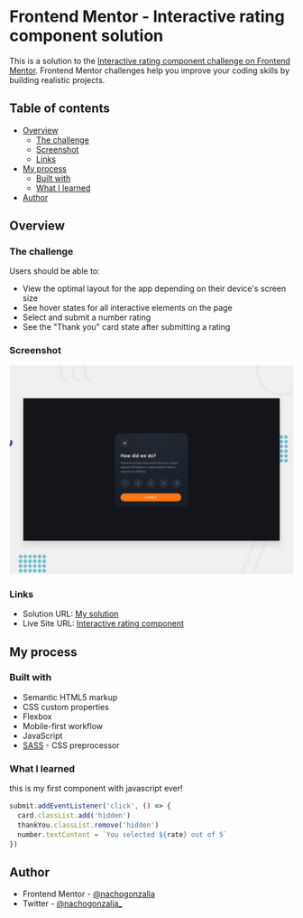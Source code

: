 # Frontend Mentor - Interactive rating component solution

This is a solution to the [Interactive rating component challenge on Frontend Mentor](https://www.frontendmentor.io/challenges/interactive-rating-component-koxpeBUmI). Frontend Mentor challenges help you improve your coding skills by building realistic projects.

## Table of contents

- [Overview](#overview)
  - [The challenge](#the-challenge)
  - [Screenshot](#screenshot)
  - [Links](#links)
- [My process](#my-process)
  - [Built with](#built-with)
  - [What I learned](#what-i-learned)
- [Author](#author)

## Overview

### The challenge

Users should be able to:

- View the optimal layout for the app depending on their device's screen size
- See hover states for all interactive elements on the page
- Select and submit a number rating
- See the "Thank you" card state after submitting a rating

### Screenshot

![](./desktop-preview.jpg)

### Links

- Solution URL: [My solution](https://www.frontendmentor.io/solutions/interactive-rating-component-sibRuynOmv)
- Live Site URL: [Interactive rating component](https://codepen.io/nachogonzalia/pen/poaXKjP)

## My process

### Built with

- Semantic HTML5 markup
- CSS custom properties
- Flexbox
- Mobile-first workflow
- JavaScript
- [SASS](https://sass-lang.com/) - CSS preprocessor

### What I learned

this is my first component with javascript ever!

```js
submit.addEventListener('click', () => {
  card.classList.add('hidden')
  thankYou.classList.remove('hidden')
  number.textContent = `You selected ${rate} out of 5`
})
```
## Author

- Frontend Mentor - [@nachogonzalia](https://www.frontendmentor.io/profile/nachogonzalia)
- Twitter - [@nachogonzalia_](https://www.twitter.com/nachogonzalia_)
